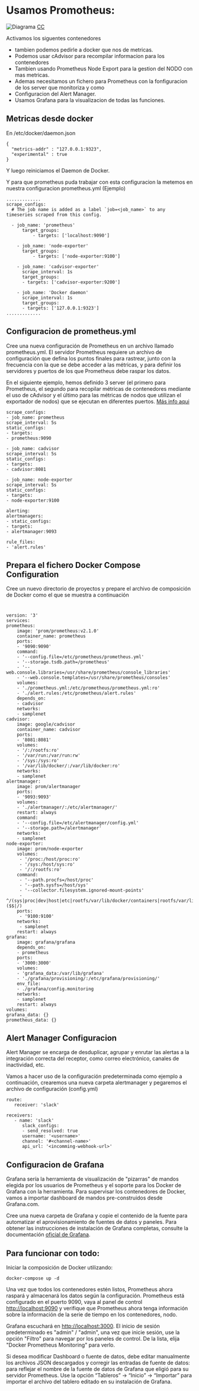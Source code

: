 

# Usamos Promotheus:

![Diagrama](./monitoring.png)
[CC](https://stefanprodan.com/2016/a-monitoring-solution-for-docker-hosts-containers-and-containerized-services/)

Activamos los siguentes contenedores
- tambien podemos pedirle a docker que nos de metricas.
- Podemos usar cAdvisor para recompilar informacion para los contenedores
- Tambien usando Prometheus Node Export para la gestion del NODO con mas metricas.
- Ademas necesitamos un fichero para Prometheus con la fonfiguracion de los server que monitoriza y como
- Configuracion del Alert Manager.
- Usamos Grafana para la visualizacion de todas las  funciones.

## Metricas desde docker

En /etc/docker/daemon.json

```
{
  "metrics-addr" : "127.0.0.1:9323",
  "experimental" : true
}
```
Y luego reiniciamos el Daemon de Docker.

Y para que prometheus puda trabajar con  esta configuracion la metemos en nuestra configuracion prometheus.yml (Ejemplo)
```
.............
scrape_configs:
  # The job name is added as a label `job=<job_name>` to any timeseries scraped from this config.

  - job_name: 'prometheus'
      target_groups:
          - targets: ['localhost:9090']

    - job_name: 'node-exporter'
      target_groups:
          - targets: ['node-exporter:9100']

    - job_name: 'cadvisor-exporter'
      scrape_interval: 1s
      target_groups:
	  - targets: ['cadvisor-exporter:9200']

    - job_name: 'Docker daemon'
      scrape_interval: 1s
      target_groups:
	  - targets: ['127.0.0.1:9323']
.............
```


## Configuracion de prometheus.yml

Cree una nueva configuración de Prometheus en un archivo llamado prometheus.yml. El servidor Prometheus requiere un archivo de configuración que defina los puntos finales para rastrear, junto con la frecuencia con la que se debe acceder a las métricas, y para definir los servidores y puertos de los que Prometheus debe raspar los datos.

En el siguiente ejemplo, hemos definido 3 server (el primero para Prometheus, el segundo para recopilar métricas de contenedores mediante el uso de cAdvisor y el último para las métricas de nodos que utilizan el exportador de nodos) que se ejecutan en diferentes puertos. [Más info aqui](https://prometheus.io/docs/operating/configuration)

```
scrape_configs:
- job_name: prometheus
scrape_interval: 5s
static_configs:
- targets:
- prometheus:9090

- job_name: cadvisor
scrape_interval: 5s
static_configs:
- targets:
- cadvisor:8081

- job_name: node-exporter
scrape_interval: 5s
static_configs:
- targets:
- node-exporter:9100

alerting:
alertmanagers:
- static_configs:
- targets: 
- alertmanager:9093

rule_files:
- 'alert.rules'
```


## Prepara el fichero Docker Compose Configuration

Cree un nuevo directorio de proyectos y prepare el archivo de composición de Docker como el que se muestra a continuación

#

```
version: '3'
services:
prometheus:
    image: 'prom/prometheus:v2.1.0'
    container_name: prometheus
    ports:
    - '9090:9090'
    command:
    - '--config.file=/etc/prometheus/prometheus.yml'
    - '--storage.tsdb.path=/prometheus'
    - '--web.console.libraries=/usr/share/prometheus/console_libraries'
    - '--web.console.templates=/usr/share/prometheus/consoles'
    volumes:
    - './prometheus.yml:/etc/prometheus/prometheus.yml:ro'
    - './alert.rules:/etc/prometheus/alert.rules'
    depends_on:
    - cadvisor
    networks:
    - samplenet
cadvisor:
    image: google/cadvisor
    container_name: cadvisor
    ports:
    - '8081:8081'
    volumes:
    - '/:/rootfs:ro'
    - '/var/run:/var/run:rw'
    - '/sys:/sys:ro'
    - '/var/lib/docker/:/var/lib/docker:ro'
    networks:
    - samplenet
alertmanager:
    image: prom/alertmanager
    ports:
    - '9093:9093'
    volumes:
    - './alertmanager/:/etc/alertmanager/'
    restart: always
    command:
    - '--config.file=/etc/alertmanager/config.yml'
    - '--storage.path=/alertmanager'
    networks:
    - samplenet
node-exporter:
    image: prom/node-exporter
    volumes:
     - '/proc:/host/proc:ro'
     - '/sys:/host/sys:ro'
     - '/:/rootfs:ro'
    command:
     - '--path.procfs=/host/proc'
     - '--path.sysfs=/host/sys'
     - '--collector.filesystem.ignored-mount-points'
     - ^/(sys|proc|dev|host|etc|rootfs/var/lib/docker/containers|rootfs/var/lib/docker/overlay2|rootfs/run/docker/netns|rootfs/var/lib/docker/aufs)($$|/)
    ports:
     - '9100:9100'
    networks:
     - samplenet
    restart: always
grafana:
    image: grafana/grafana
    depends_on:
    - prometheus
    ports:
    - '3000:3000'
    volumes:
    - 'grafana_data:/var/lib/grafana'
    - './grafana/provisioning/:/etc/grafana/provisioning/'
    env_file:
    - ./grafana/config.monitoring
    networks:
    - samplenet
    restart: always
volumes:
grafana_data: {}
prometheus_data: {}
```


## Alert Manager Configuracion
Alert Manager se encarga de desduplicar, agrupar y enrutar las alertas a la integración correcta del receptor, como correo electrónico, canales de inactividad, etc.

Vamos a hacer uso de la configuración predeterminada como ejemplo a continuación, crearemos una nueva carpeta alertmanager y pegaremos el archivo de configuración (config.yml)

```
route:
   receiver: 'slack'

receivers:
   - name: 'slack'
      slack_configs:
      - send_resolved: true
      username: '<username>'
      channel: '#<channel-name>'
      api_url: '<incomming-webhook-url>'
```

## Configuracion de Grafana

Grafana sería la herramienta de visualización de "pizarras" de mandos elegida por los usuarios de Prometheus y el soporte para los Docker de Grafana con la herramienta. Para supervisar los contenedores de Docker, vamos a importar dashboard de mandos pre-construidos desde Grafana.com.

Cree una nueva carpeta de Grafana y copie el contenido de la fuente para automatizar el aprovisionamiento de fuentes de datos y paneles. Para obtener las instrucciones de instalación de Grafana completas, consulte la documentación [oficial de Grafana](http://docs.grafana.org/installation/).

## Para funcionar con todo:

Iniciar la composición de Docker utilizando:
	
	docker-compose up -d

Una vez que todos los contenedores estén listos, Prometheus ahora raspará y almacenará los datos según la configuración. Prometheus está configurado en el puerto 9090, vaya al panel de control [http://localhost:9090](http://localhost:9090) y verifique que Prometheus ahora tenga información sobre la información de la serie de tiempo en los contenedores, nodo.

Grafana escuchará en [http://localhost:3000](http://localhost:3000). El inicio de sesión predeterminado es "admin" / "admin", una vez que inicie sesión, use la opción "Filtro" para navegar por los paneles de control. De la lista, elija "Docker Prometheus Monitoring" para verlo.


Si desea modificar Dashboard o fuente de datos, debe editar manualmente los archivos JSON descargados y corregir las entradas de fuente de datos: para reflejar el nombre de la fuente de datos de Grafana que eligió para su servidor Prometheus. Use la opción “Tableros” → “Inicio” → “Importar” para importar el archivo del tablero editado en su instalación de Grafana.


